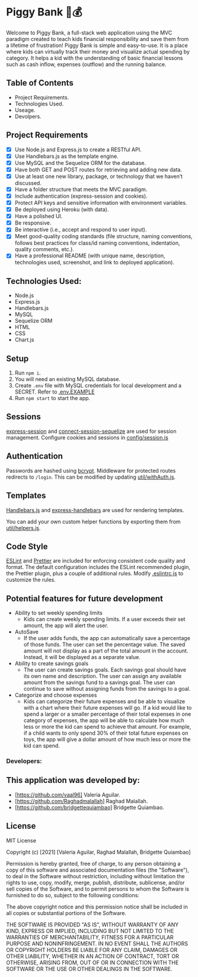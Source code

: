 # Piggy Bank 🐷💰

Welcome to Piggy Bank, a full-stack web application using the MVC paradigm created to teach kids financial responsibility and save them from a lifetime of frustration! Piggy Bank is simple and easy-to-use. It is a place where kids can virtually track their money and visualize actual spending by category. It helps a kid with the understanding of basic financial lessons such as cash inflow, expenses (outflow) and the running balance.

## Table of Contents 

- Project Requirements.
- Technologies Used.
- Useage.
- Devolpers.

## Project Requirements 

- [x] Use Node.js and Express.js to create a RESTful API.
- [x] Use Handlebars.js as the template engine.
- [x] Use MySQL and the Sequelize ORM for the database.
- [x] Have both GET and POST routes for retrieving and adding new data.
- [x] Use at least one new library, package, or technology that we haven’t discussed.
- [x] Have a folder structure that meets the MVC paradigm.
- [x] Include authentication (express-session and cookies).
- [x] Protect API keys and sensitive information with environment variables.
- [x] Be deployed using Heroku (with data).
- [x] Have a polished UI.
- [x] Be responsive.
- [x] Be interactive (i.e., accept and respond to user input).
- [x] Meet good-quality coding standards (file structure, naming conventions, follows best practices for class/id naming conventions, indentation, quality comments, etc.).
- [x] Have a professional README (with unique name, description, technologies used, screenshot, and link to deployed application).

## Technologies Used:

- Node.js
- Express.js
- Handlebars.js 
- MySQL
- Sequelize ORM
- HTML
- CSS
- Chart.js

## Setup

1. Run `npm i`.
2. You will need an existing MySQL database.
3. Create `.env` file with MySQL credentials for local development and a SECRET. Refer to [.env.EXAMPLE](./.env.EXAMPLE)
4. Run `npm start` to start the app.


## Sessions

[express-session](https://www.npmjs.com/package/express-session) and [connect-session-sequelize](https://www.npmjs.com/package/connect-session-sequelize) are used for session management. Configure cookies and sessions in [config/session.js](./config/session.js)

## Authentication

Passwords are hashed using [bcrypt](https://www.npmjs.com/package/bcrypt). Middleware for protected routes redirects to `/login`. This can be modified by updating [util/withAuth.js](./util/withAuth.js).

## Templates

[Handlebars.js](https://handlebarsjs.com/) and [express-handlebars](https://www.npmjs.com/package/express-handlebars) are used for rendering templates.

You can add your own custom helper functions by exporting them from [util/helpers.js](./util/helpers.js).

## Code Style

[ESLint](https://eslint.org/) and [Prettier](https://prettier.io/) are included for enforcing consistent code quality and format. The default configuration includes the ESLint recommended plugin, the Prettier plugin, plus a couple of additional rules. Modify [.eslintrc.js](./.eslintrc.json) to customize the rules.

## Potential features for future development 

- Ability to set weekly spending limits
    - Kids can create weekly spending limits. If a user exceeds their set amount, the app will alert the user. 
-  AutoSave
    - If the user adds funds, the app can automatically save a percentage of those funds. The user can set the percentage value. The saved amount will not display as a part of the total amount in the account. Instead, it will be displayed as a separate value.
- Ability to create savings goals 
    - The user can create savings goals. Each savings goal should have its own name and description. The user can assign any available amount from the savings fund to a savings goal. The user can continue to save without assigning funds from the savings to a goal. 
- Categorize and choose expenses
    - Kids can categorize their future expenses and be able to visualize with a chart where their future expenses will go. If a kid would like to spend a larger or a smaller percentage of their total expenses in one category of expenses, the app will be able to calculate how much less or more the kid can spend to achieve that amount. For example, if a child wants to only spend 30% of their total future expenses on toys, the app will give a dollar amount of how much less or more the kid can spend. 

### Developers:

## This application was developed by:

- [https://github.com/vaal96] Valeria Aguilar.
- [https://github.com/Raghadmalallah] Raghad Malallah.
- [https://github.com/bridgettequiambao] Bridgette Quiambao.

## License 

MIT License

Copyright (c) [2021] [Valeria Aguilar, Raghad Malallah, Bridgette Quiambao]

Permission is hereby granted, free of charge, to any person obtaining a copy
of this software and associated documentation files (the "Software"), to deal
in the Software without restriction, including without limitation the rights
to use, copy, modify, merge, publish, distribute, sublicense, and/or sell
copies of the Software, and to permit persons to whom the Software is
furnished to do so, subject to the following conditions:

The above copyright notice and this permission notice shall be included in all
copies or substantial portions of the Software.

THE SOFTWARE IS PROVIDED "AS IS", WITHOUT WARRANTY OF ANY KIND, EXPRESS OR
IMPLIED, INCLUDING BUT NOT LIMITED TO THE WARRANTIES OF MERCHANTABILITY,
FITNESS FOR A PARTICULAR PURPOSE AND NONINFRINGEMENT. IN NO EVENT SHALL THE
AUTHORS OR COPYRIGHT HOLDERS BE LIABLE FOR ANY CLAIM, DAMAGES OR OTHER
LIABILITY, WHETHER IN AN ACTION OF CONTRACT, TORT OR OTHERWISE, ARISING FROM,
OUT OF OR IN CONNECTION WITH THE SOFTWARE OR THE USE OR OTHER DEALINGS IN THE
SOFTWARE.
